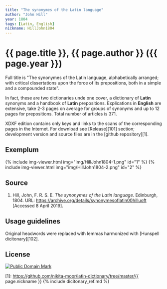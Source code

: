 ```yaml
---
title: "The synonymes of the Latin language"
author: "John Hill"
year: 1804
tags: [Latin, English]
nickname: HillJohn1804
---
```

# {{ page.title }}, {{ page.author }} ({{ page.year }})

Full title is "The synonymes of the Latin language, alphabetically arranged; with critical dissertations upon the force of its prepositions, both in a simple and a compounded state".

In fact, these are two dictionaries unde one cover, a dictionary of **Latin** synonyms and a handbook of **Latin** prepositions. Explications in **English** are extensive, take 2-3 pages on average for groups of synonyms and up to 12 pages for prepositions. Total number of articles is 371.

XDXF edition contains only keys and links to the scans of the corresponding pages in the Internet. For download see [Release][101] section; development version and source files are in the [github repository][1].


## Exemplum

{% include img-viewer.html img="img/HillJohn1804-1.png" id="1" %}
{% include img-viewer.html img="img/HillJohn1804-2.png" id="2" %}


## Source

1. Hill, John, F. R. S. E. _The synonymes of the Latin language_. Edinburgh, 1804. URL: <https://archive.org/details/synonymesoflatin00hilluoft> \[Accessed 8 April 2019\].


## Usage guidelines

Original headwords were replaced with lemmas harmonized with [Hunspell dicitonary][102].


## License

<a rel="license" href="http://creativecommons.org/publicdomain/mark/1.0/">
<img src="https://licensebuttons.net/p/mark/1.0/88x31.png"
     style="border-style: none;" alt="Public Domain Mark" />
</a>


[1]: https://github.com/nikita-moor/latin-dictionary/tree/master/{{ page.nickname }}
{% include dicitonary_ref.md %}

